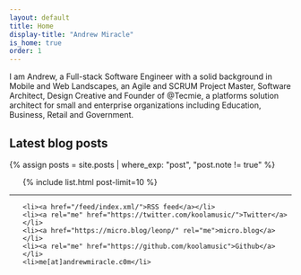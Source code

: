 ```yaml
---
layout: default
title: Home
display-title: "Andrew Miracle"
is_home: true
order: 1
---
```


I am Andrew, a Full-stack Software Engineer with a solid background in Mobile and Web Landscapes, an Agile and SCRUM Project Master, Software Architect, Design Creative and Founder of @Tecmie, a platforms solution architect for small and enterprise organizations including Education, Business, Retail and Government.

<h2 class="f5 normal mt4 gray pb1 bb b--light-gray c-sans-serif">Latest blog posts</h2>

{% assign posts = site.posts | where_exp: "post", "post.note != true" %}

<ul class="list ma0 pa0 c-linky-visited">

{% include list.html post-limit=10 %}

</ul>

<hr class="pb4">

<ul class="c-linky-visited">

    <li><a href="/feed/index.xml/">RSS feed</a></li>
    <li><a rel="me" href="https://twitter.com/koolamusic/">Twitter</a></li>
    <li><a href="https://micro.blog/leonp/" rel="me">micro.blog</a></li>
    <li><a rel="me" href="https://github.com/koolamusic">Github</a></li>
    <li>me[at]andrewmiracle.c0m</li>

</ul>
